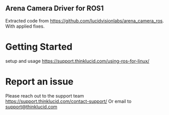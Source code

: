 ## Arena Camera Driver for ROS1
Extracted code from https://github.com/lucidvisionlabs/arena_camera_ros. With applied fixes.


# Getting Started
setup and usage https://support.thinklucid.com/using-ros-for-linux/

# Report an issue
Please reach out to the support team 
https://support.thinklucid.com/contact-support/
Or email to support@thinklucid.com
